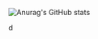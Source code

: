 ![Anurag's GitHub stats](https://github-readme-stats.vercel.app/api?username=miniato2&show_icons=true&theme=radical)

d
